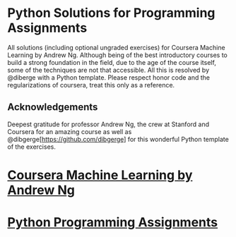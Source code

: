 # Python Solutions for Programming Assignments
All solutions (including optional ungraded exercises) for Coursera Machine Learning by Andrew Ng. Although being of the best introductory courses to build a strong foundation in the field, due to the age of the course itself, some of the techniques are not that accessible. All this is resolved by @diberge with a Python template. Please respect honor code and the regularizations of coursera, treat this only as a reference.

## Acknowledgements
Deepest gratitude for professor Andrew Ng, the crew at Stanford and Coursera for an amazing course as well as @dibgerge[https://github.com/dibgerge] for this wonderful Python template of the exercises.

# [Coursera Machine Learning by Andrew Ng](https://www.coursera.org/learn/machine-learning) 
# [Python Programming Assignments](https://github.com/dibgerge/ml-coursera-python-assignments)
